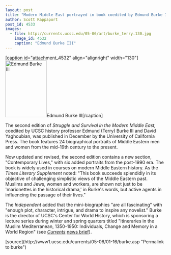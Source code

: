 ```yaml
---
layout: post
title: "Modern Middle East portrayed in book coedited by Edmund Burke III"
author: Scott Rappaport
post_id: 4533
images:
  - file: http://currents.ucsc.edu/05-06/art/burke_terry.130.jpg
    image_id: 4532
    caption: "Edmund Burke III"
---
```


[caption id="attachment_4532" align="alignright" width="130"]<a href="http://localhost/mysite/wp-content/uploads/2006/01/burke_terry.130.jpg"><img class="size-full wp-image-4532" src="http://localhost/mysite/wp-content/uploads/2006/01/burke_terry.130.jpg" alt="Edmund Burke III" width="130" height="178" /></a>Edmund Burke III[/caption]
<a name="content" id="content"></a>
<p>
  The second edition of <i>Struggle and Survival in the Modern Middle East,</i> coedited by UCSC history professor Edmund (Terry) Burke III and David Yaghoubian, was published in December by the University of California Press. The book features 24 biographical portraits of Middle Eastern men and women from the mid-19th century to the present.
</p>
<p>
  Now updated and revised, the second edition contains a new section, "Contemporary Lives," with six added portraits from the post-1990 era. The book is widely used in courses on modern Middle Eastern history. As the <i>Times Literary Supplement</i> noted: "This book succeeds splendidly in its objective of challenging simplistic views of the Middle Eastern past. Muslims and Jews, women and workers, are shown not just to be 'marionettes in the historical drama,' in Burke's words, but active agents in influencing the passage of their lives."
</p>
<p>
  The <i>Independent</i> added that the mini-biographies "are all fascinating" with "enough plot, character, intrigue, and drama to inspire any novelist." Burke is the director of UCSC's Center for World History, which is sponsoring a lecture series during winter and spring quarters titled "Itineraries in the Muslim Mediterranean, 1350-1950: Individuals, Change and Memory in a World Region" (see <i><a href="brief-series.asp">Currents</a></i> <a href="brief-series.asp">news brief</a>).
</p>
[source](http://www1.ucsc.edu/currents/05-06/01-16/burke.asp "Permalink to burke")
